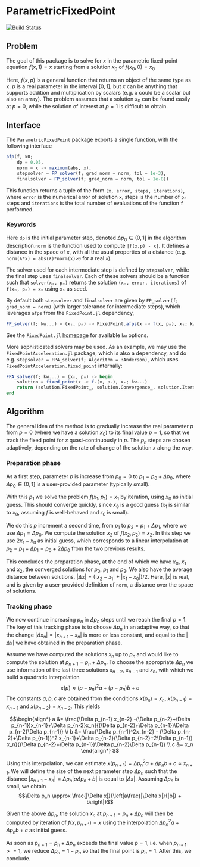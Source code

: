 # ParametricFixedPoint

[![Build Status](https://github.com/pablosanjose/ParametricFixedPoint.jl/actions/workflows/CI.yml/badge.svg?branch=main)](https://github.com/pablosanjose/ParametricFixedPoint.jl/actions/workflows/CI.yml?query=branch%3Amain)


## Problem

The goal of this package is to solve for $x$ in the parametric fixed-point equation $f(x, 1) = x$ starting from a solution $x_0$ of $f(x_0, 0) = x_0$

Here, $f(x, p)$ is a general function that returns an object of the same type as x. $p$ is a real parameter in the interval $[0,1]$, but $x$ can be anything that supports addition and multiplication by scalars (e.g. $x$ could be a scalar but also an array). The problem assumes that a solution $x_0$ can be found easily at $p=0$, while the solution of interest at $p=1$ is difficult to obtain.

## Interface

The `ParametricFixedPoint` package exports a single function, with the following interface
```julia
pfp(f, x0;
    dp = 0.05,
    norm = x -> maximum(abs, x),
    stepsolver = FP_solver(f; grad_norm = norm, tol = 1e-3),
    finalsolver = FP_solver(f; grad_norm = norm, tol = 1e-8))
```
This function returns a tuple of the form `(x, error, steps, iterations)`, where `error` is the numerical error of solution `x`, steps is the number of `pₙ` steps and `iterations` is the total number of evaluations of the function `f` performed.

### Keywords
Here `dp` is the initial parameter step, denoted $\Delta p_0 \in (0,1]$ in the algorithm description.`norm` is the function used to compute `|f(x,p) - x|`. It defines a distance in the space of $x$, with all the usual properties of a distance (e.g. `norm(λ*x) = abs(λ)*norm(x)>0` for a real `λ`).

The solver used for each intermediate step is defined by `stepsolver`, while the final step uses `finalsolver`. Each of these solvers should be a function such that `solver(xₛ, pₙ)` returns the solution `(xₙ, error, iterations)` of `f(xₙ, pₙ) = xₙ` using `xₛ` as seed.

By default both `stepsolver` and `finalsolver` are given by `FP_solver(f; grad_norm = norm)` (with larger tolerance for intermediate steps), which leverages `afps` from the `FixedPoint.jl` dependency,
```julia
FP_solver(f; kw...) = (xₛ, pₙ) -> FixedPoint.afps(x -> f(x, pₙ), xₛ; kw...)
```
See the `FixedPoint.jl` [homepage](https://github.com/francescoalemanno/FixedPoint.jl) for available `kw` options.

More sophisticated solvers may be used. As an example, we may use the `FixedPointAcceleration.jl` package, which is also a dependency, and do e.g. `stepsolver = FPA_solver(f; Algorithm = :Anderson)`, which uses `FixedPointAcceleration.fixed_point` internally:
```julia
FPA_solver(f; kw...) = (xₛ, pₙ) -> begin
    solution = fixed_point(x -> f.(x, pₙ), xₛ; kw...)
    return (solution.FixedPoint_, solution.Convergence_, solution.Iterations_)
end
```

## Algorithm

The general idea of the method is to gradually increase the real parameter $p$ from $p=0$ (where we have a solution $x_0$) to its final value $p=1$, so that we track the fixed point for $x$ quasi-continuously in $p$. The $p_n$ steps are chosen adaptively, depending on the rate of change of the solution $x$ along the way.

### Preparation phase

As a first step, parameter $p$ is increase from $p_0=0$ to $p_1=p_0+\Delta p_0$, where $\Delta p_0 \in (0,1]$ is a user-provided parameter (typically small).

With this $p_1$ we solve the problem $f(x_1, p_1) = x_1$ by iteration, using $x_0$ as initial guess. This should converge quickly, since $x_0$ is a good guess ($x_1$ is similar to $x_0$, assuming $f$ is well-behaved and $\epsilon_0$ is small).

We do this $p$ increment a second time, from $p_1$ to $p_2=p_1 + \Delta p_1$, where we use $\Delta p_1 = \Delta p_0$. We compute the solution $x_2$ of $f(x_2, p_2) = x_2$. In this step we use $2x_1-x_0$ as initial guess, which corresponds to a linear interpolation at $p_2 = p_1 + \Delta p_1 = p_0 + 2\Delta p_0$ from the two previous results.

This concludes the preparation phase, at the end of which we have $x_0$, $x_1$ and $x_2$, the converged solutions for $p_0$, $p_1$ and $p_2$. We also have the average distance between solutions, $|\Delta x| = (|x_2-x_1|+|x_1-x_0|)/2$. Here, $|x|$ is real, and is given by a user-provided definition of `norm`, a distance over the space of solutions.

### Tracking phase
We now continue increasing $p_n$ in $\Delta p_n$ steps until we reach the final $p=1$. The key of this tracking phase is to choose $\Delta p_n$ in an adaptive way, so that the change $|\Delta x_n| = |x_{n+1} - x_{n}|$ is more or less constant, and equal to the $|\Delta x|$ we have obtained in the preparation phase.

Assume we have computed the solutions $x_n$ up to $p_n$ and would like to compute the solution at $p_{n+1} = p_n + \Delta p_n$. To choose the appropriate $\Delta p_n$ we use information of the last three solutions $x_{n-2}$, $x_{n-1}$ and $x_{n}$, with which we build a quadratic interpolation
$$x(p) \approx (p-p_n)^2 a + (p-p_n) b + c$$
The constants $a, b, c$ are obtained from the conditions $x(p_n) = x_n$, $x(p_{n-1}) = x_{n-1}$ and $x(p_{n-2}) = x_{n-2}$. This yields

$$\begin{align*}
a &= \frac{\Delta p_{n-1} x_{n-2} -(\Delta p_{n-2}+\Delta p_{n-1})x_{n-1}+\Delta p_{n-2}x_n}{(\Delta p_{n-2}+\Delta p_{n-1})\Delta p_{n-2}\Delta p_{n-1}} \\
b &= \frac{\Delta p_{n-1}^2x_{n-2} - (\Delta p_{n-2}+\Delta p_{n-1})^2 x_{n-1}+\Delta p_{n-2}(\Delta p_{n-2}+2\Delta p_{n-1}) x_n}{(\Delta p_{n-2}+\Delta p_{n-1})\Delta p_{n-2}\Delta p_{n-1}} \\
c &= x_n
\end{align*}
$$

Using this interpolation, we can estimate $x(p_{n+1}) = \Delta p_n^2 a+\Delta p_n b + c \approx x_{n+1}$. We will define the size of the next parameter step $\Delta p_n$ such that the distance $|x_{n+1}-x_n| = \Delta p_n|a\Delta p_n + b|$ is equal to $|\Delta x|$. Assuming $\Delta p_n$ is small, we obtain
$$\Delta p_n \approx \frac{|\Delta x|}{\left|a\frac{|\Delta x|}{|b|} + b\right|}$$

Given the above $\Delta p_n$, the solution $x_n$ at $p_{n+1} = p_n + \Delta p_n$ will then be computed by iteration of $f(x, p_{n+1}) = x$ using the interpolation $\Delta p_n^2 a+\Delta p_n b+c$ as initial guess.

As soon as $p_{n+1} = p_n+\Delta p_n$ exceeds the final value $p=1$, i.e. when $p_{n+1} >= 1$, we reduce $\Delta p_n = 1 - p_n$ so that the final point is $p_n=1$. After this, we conclude.
